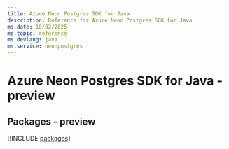 ```yaml
---
title: Azure Neon Postgres SDK for Java
description: Reference for Azure Neon Postgres SDK for Java
ms.date: 10/02/2025
ms.topic: reference
ms.devlang: java
ms.service: neonpostgres
---
```

# Azure Neon Postgres SDK for Java - preview
## Packages - preview
[!INCLUDE [packages](neon-postgres-index.md)]
